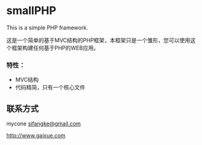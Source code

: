 smallPHP
========

This is a simple PHP framework.

这是一个简单的基于MVC结构的PHP框架，本框架只是一个雏形，您可以使用这个框架构建任何基于PHP的WEB应用。

### 特性：

- MVC结构
- 代码精简，只有一个核心文件

联系方式
----------
mycone <sifangke@gmail.com>

http://www.gaixue.com